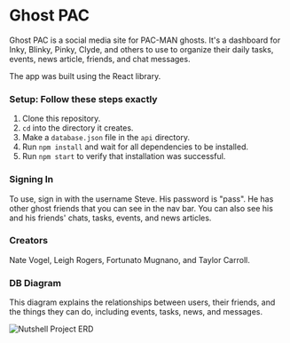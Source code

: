 # Ghost PAC

Ghost PAC is a social media site for PAC-MAN ghosts. It's a dashboard for Inky, Blinky, Pinky, Clyde, and others to use to organize their daily tasks, events, news article, friends, and chat messages.

The app was built using the React library.

### Setup: Follow these steps exactly
1. Clone this repository.
2. `cd` into the directory it creates.
3. Make a `database.json` file in the `api` directory.
4. Run `npm install` and wait for all dependencies to be installed.
5. Run `npm start` to verify that installation was successful.

### Signing In
To use, sign in with the username Steve. His password is "pass". He has other ghost friends that you can see in the nav bar. You can also see his and his friends' chats, tasks, events, and news articles.

### Creators
Nate Vogel, Leigh Rogers, Fortunato Mugnano, and Taylor Carroll.

### DB Diagram
This diagram explains the relationships between users, their friends, and the things they can do, including events, tasks, news, and messages.

![Nutshell Project ERD](https://github.com/nss-day-cohort-35/ghoul-diggers/blob/master/public/images/nutshell-project-ERD.png "Nutshell Project ERD")
